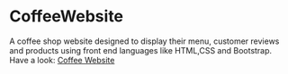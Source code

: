 # CoffeeWebsite
A coffee shop website designed to display their menu, customer reviews and products using front end languages like HTML,CSS and Bootstrap. 
Have a look: [Coffee Website](https://nishanrupesh.github.io/CoffeeWebsite/)
